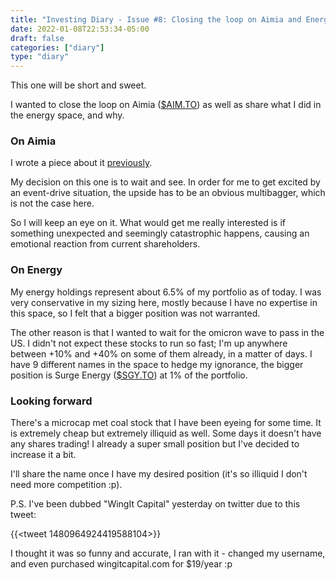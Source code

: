 ```yaml
---
title: "Investing Diary - Issue #8: Closing the loop on Aimia and Energy"
date: 2022-01-08T22:53:34-05:00
draft: false
categories: ["diary"]
type: "diary"
---
```


This one will be short and sweet.

I wanted to close the loop on Aimia ([$AIM.TO](https://finance.yahoo.com/quote/AIM.TO?p=AIM.TO&.tsrc=fin-srch)) as well as share what I did in the energy space, and why.

### On Aimia

I wrote a piece about it [previously](/diary/investing-diary-0006).

My decision on this one is to wait and see. In order for me to get excited by an event-drive situation, the upside has to be an obvious multibagger, which is not the case here.

So I will keep an eye on it. What would get me really interested is if something unexpected and seemingly catastrophic happens, causing an emotional reaction from current shareholders.

### On Energy

My energy holdings represent about 6.5% of my portfolio as of today. I was very conservative in my sizing here, mostly because I have no expertise in this space, so I felt that a bigger position was not warranted. 

The other reason is that I wanted to wait for the omicron wave to pass in the US. I didn't not expect these stocks to run so fast; I'm up anywhere between +10% and +40% on some of them already, in a matter of days. I have 9 different names in the space to hedge my ignorance, the bigger position is Surge Energy ([$SGY.TO](https://finance.yahoo.com/quote/SGY.TO?p=SGY.TO&.tsrc=fin-srch)) at 1% of the portfolio.

### Looking forward

There's a microcap met coal stock that I have been eyeing for some time. It is extremely cheap but extremely illiquid as well. Some days it doesn't have any shares trading! I already a super small position but I've decided to increase it a bit. 

I'll share the name once I have my desired position (it's so illiquid I don't need more competition :p).

P.S. I've been dubbed "WingIt Capital" yesterday on twitter due to this tweet:

{{<tweet 1480964924419588104>}}

I thought it was so funny and accurate, I ran with it - changed my username, and even purchased wingitcapital.com for $19/year :p

